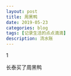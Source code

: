 ```yaml
---
layout: post
title: 周黑鸭
date: 2019-05-23
categories: blog
tags: [记录生活的点点滴滴]
description: 流水账
---
```


1 

长泰买了周黑鸭












